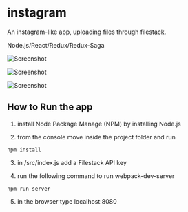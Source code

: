 # instagram

An instagram-like app, uploading files through filestack.

Node.js/React/Redux/Redux-Saga

![Screenshot](https://res.cloudinary.com/teateearu/image/upload/v1515957922/Screen_Shot_2018-01-14_at_20.20.18_qnvqrm.png "Optional title")

![Screenshot](https://res.cloudinary.com/teateearu/image/upload/v1515958039/Screen_Shot_2018-01-14_at_20.16.57_fkwhap.png "Optional title")

![Screenshot](https://res.cloudinary.com/teateearu/image/upload/v1515958094/Screen_Shot_2018-01-14_at_20.22.01_xqui2l.png "Optional title")


## How to Run the app

1. install Node Package Manage (NPM) by installing Node.js

2. from the console move inside the project folder and run

```
npm install
```
3. in /src/index.js add a Filestack API key

4. run the following command to run webpack-dev-server

```
npm run server
```

5. in the browser type localhost:8080
